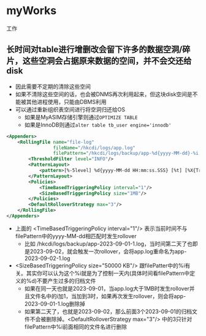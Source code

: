 # myWorks
工作

## 长时间对table进行增删改会留下许多的数据空洞/碎片，这些空洞会占据原来数据的空间，并不会交还给disk
- 因此需要不定期的清除这些空间
- 如果不清除这些空间的话，也会被DNMS再次利用起来，但这块disk空间是不能被其他进程使用，只能由DBMS利用
- 可以通过重新组织表空间进行将空洞归还给OS
    - 如果是MyASIM存储引擎则通过``OPTIMIZE TABLE``
    - 如果是InnoDB则通过``alter table tb_user engine='innodb'``
```xml
<Appenders>
    <RollingFile name="file-log"
                 fileName="/hkcdi/logs/app.log"
                 filePattern="/hkcdi/logs/backup/app-%d{yyyy-MM-dd}-%i.log">
        <ThresholdFilter level="INFO"/>
        <PatternLayout>
            <pattern>[%-5level] %d{yyyy-MM-dd HH:mm:ss.SSS} [%t] [%X{TraceId}] %c{12} - %msg%n</pattern>
        </PatternLayout>
        <Policies>
            <TimeBasedTriggeringPolicy interval="1"/>
            <SizeBasedTriggeringPolicy size="1MB"/>
        </Policies>
        <DefaultRolloverStrategy max="3"/>
    </RollingFile>
</Appenders>
```
- 上面的 \<TimeBasedTriggeringPolicy interval="1"/> 表示当前时间不与filePattern中的yyyy-MM-dd相匹配时发生rollover
  - 比如 /hkcdi/logs/backup/app-2023-09-01-1.log，当时间第二天了也即是2023-09-02，就会触发一次rollover，会将app.log重命名为app-2023-09-02-1.log
- \<SizeBasedTriggeringPolicy size="50000 KB"/> 跟filePatter中的%i有关。其实你可以认为这个%i就是为了控制一天内(具体时间看filePattern中定义的%d)不要产生过多的归档文件
  - 如果在同一天也就是2023-09-01，当app.log大于1MB时发生rollover并且文件名中的i加1，当加到3时，如果再次发生rollover，则会将app-2023-09-01-1.log删除掉
  - 如果第二天了，也就是2023-09-02，那么前面3个2023-09-01的归档文件不会被删除掉。\<DefaultRolloverStrategy max="3"/> 中的3只针对filePattern中%i前面相同的文件名进行删除
